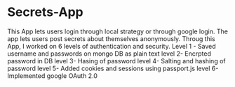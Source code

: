 # Secrets-App

This App lets users login through local strategy or through google login. The app lets users post secrets about themselves anonymously. Throug this App, I worked on 6 levels of authentication and security.
Level 1 - Saved username and passwords on mongo DB as plain text
level 2-  Encrpted password in DB
level 3-  Hasing of password
level 4- Salting and hashing of password
level 5- Added cookies and sessions using passport.js
level 6- Implemented google OAuth 2.0
